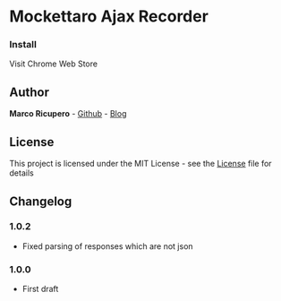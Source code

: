 # Mockettaro Ajax Recorder

### Install
Visit Chrome Web Store

## Author
**Marco Ricupero** - [Github](https://github.com/Marketto) - [Blog](http://blog.marketto.it)


## License
This project is licensed under the MIT License - see the [License](/LICENSE) file for details

## Changelog
### 1.0.2
- Fixed parsing of responses which are not json
### 1.0.0
- First draft
